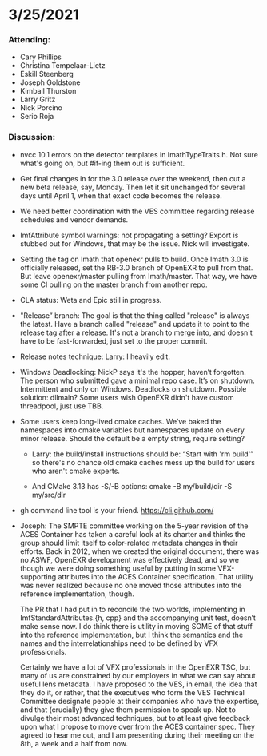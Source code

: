 # 3/25/2021

### Attending:

* Cary Phillips
* Christina Tempelaar-Lietz
* Eskill Steenberg
* Joseph Goldstone
* Kimball Thurston
* Larry Gritz
* Nick Porcino
* Serio Roja

### Discussion:

* nvcc 10.1 errors on the detector templates in ImathTypeTraits.h. Not
  sure what's going on, but #if-ing them out is sufficient.

* Get final changes in for the 3.0 release over the weekend, then cut
  a new beta release, say, Monday. Then let it sit unchanged for
  several days until April 1, when that exact code becomes the
  release.

* We need better coordination with the VES committee regarding release
  schedules and vendor demands.

* ImfAttribute symbol warnings: not propagating a setting? Export is
  stubbed out for Windows, that may be the issue. Nick will investigate.

* Setting the tag on Imath that openexr pulls to build. Once Imath 3.0
  is officially released, set the RB-3.0 branch of OpenEXR to pull
  from that. But leave openexr/master pulling from Imath/master. That
  way, we have some CI pulling on the master branch from another repo.

* CLA status: Weta and Epic still in progress.

* "Release” branch: The goal is that the thing called "release" is
  always the latest. Have a branch called "release" and update it to
  point to the release tag after a release. It's not a branch to merge
  into, and doesn't have to be fast-forwarded, just set to the proper
  commit.

* Release notes technique: Larry: I heavily edit.

* Windows Deadlocking: NickP says it's the hopper, haven’t
  forgotten. The person who submitted gave a minimal repo case. It’s
  on shutdown. Intermittent and only on Windows. Deadlocks on
  shutdown. Possible solution: dllmain? Some users wish OpenEXR didn't
  have custom threadpool, just use TBB.
  
* Some users keep long-lived cmake caches. We’ve baked the namespaces
  into cmake variables but namespaces update on every minor release.
  Should the default be a empty string, require setting?

  * Larry: the build/install instructions should be: “Start with 'rm
    build'” so there's no chance old cmake caches mess up the build
    for users who aren't cmake experts.
  
  * And CMake 3.13 has -S/-B options: cmake -B my/build/dir -S my/src/dir

* gh command line tool is your friend. https://cli.github.com/

* Joseph: The SMPTE committee working on the 5-year revision of the
  ACES Container has taken a careful look at its charter and thinks
  the group should limit itself to color-related metadata changes in
  their efforts. Back in 2012, when we created the original document,
  there was no ASWF, OpenEXR development was effectively dead, and so
  we though we were doing something useful by putting in some
  VFX-supporting attributes into the ACES Container
  specification. That utility was never realized because no one moved
  those attributes into the reference implementation, though.

  The PR that I had put in to reconcile the two worlds, implementing
  in ImfStandardAttributes.{h, cpp} and the accompanying unit test,
  doesn’t make sense now. I do think there is utility in moving SOME
  of that stuff into the reference implementation, but I think the
  semantics and the names and the interrelationships need to be
  defined by VFX professionals.

  Certainly we have a lot of VFX professionals in the OpenEXR TSC, but
  many of us are constrained by our employers in what we can say about
  useful lens metadata. I have proposed to the VES, in email, the idea
  that they do it, or rather, that the executives who form the VES
  Technical Committee designate people at their companies who have the
  expertise, and that (crucially) they give them permission to speak
  up. Not to divulge their most advanced techniques, but to at least
  give feedback upon what I propose to move over from the ACES
  container spec. They agreed to hear me out, and I am presenting
  during their meeting on the 8th, a week and a half from now.

